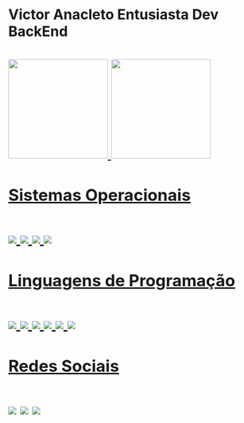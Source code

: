 <h1> Victor Anacleto Entusiasta Dev BackEnd <h1>

<div style="display: inline_block">
<a href='https://github.com/Victor4n4cleto'>
	<img height="200em" src='https://github-readme-stats.vercel.app/api?username=Victor4n4cleto&theme=blue-green'><span> </span>
	<img height="200em" src='https://github-readme-stats.vercel.app/api/top-langs/?username=Victor4n4cleto&theme=blue-green'>
</div>

<h3> Sistemas Operacionais <h3>
<div class='OS'>
	<img src='https://img.shields.io/badge/Debian-A81D33?style=for-the-badge&logo=debian&logoColor=white'> 
	<img src='https://img.shields.io/badge/Ubuntu-E95420?style=for-the-badge&logo=ubuntu&logoColor=white'>
	<img src='https://img.shields.io/badge/Windows-0078D6?style=for-the-badge&logo=windows&logoColor=white'> 
	<img src='https://img.shields.io/badge/Android-3DDC84?style=for-the-badge&logo=android&logoColor=white'>
</div>

<h3> Linguagens de Programação <h3>
<div id='language'>
	<img src='https://img.shields.io/badge/Go-00ADD8?style=for-the-badge&logo=go&logoColor=white'>
	<img src='https://img.shields.io/badge/JavaScript-F7DF1E?style=for-the-badge&logo=javascript&logoColor=black'>
	<img src='https://img.shields.io/badge/Vue.js-35495E?style=for-the-badge&logo=vue.js&logoColor=4FC08D'>
	<img src='https://img.shields.io/badge/Node.js-43853D?style=for-the-badge&logo=node.js&logoColor=white'>
	<img src='https://img.shields.io/badge/Python-3776AB?style=for-the-badge&logo=python&logoColor=white'>
	<img src='https://img.shields.io/badge/Django-092E20?style=for-the-badge&logo=django&logoColor=white'>
	
</div>

<h3> Redes Sociais <h3>
	<div aling="center">
	<a href="https://www.instagram.com/__anacletovictor/" target="_blank"><img src='https://img.shields.io/badge/Instagram-E4405F?style=for-the-badge&logo=instagram&logoColor=white'></a>
	<a href='https://www.linkedin.com/in/victor-anacleto-42019a196/'><img src='https://img.shields.io/badge/LinkedIn-0077B5?style=for-the-badge&logo=linkedin&logoColor=white'></a>
	<a href='mailto:contatoanacletovictor@gmail.com'><img src='https://img.shields.io/badge/Gmail-D14836?style=for-the-badge&logo=gmail&logoColor=white'></a>
</div>

